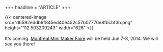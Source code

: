 +++
headline = "ARTICLE"
+++

{{< centered-image src="d6592eddb9f845ed40e452c57b07776e8fbcbf3b.png" height="112.503209243" width="626" >}}
</br>
</br>
It's coming. [Montreal Mini Maker Faire](http://www.makerfairemontreal.ca/?lang=en) will be held Jun 7-8, 2014. We will see you there!